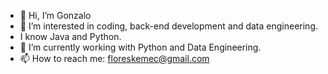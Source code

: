 - 👋 Hi, I’m Gonzalo
- 👀 I’m interested in coding, back-end development and data engineering.
- I know Java and Python.
- 🌱 I’m currently working with Python and Data Engineering.
- 📫 How to reach me: floreskemec@gmail.com

<!---
floreskemec/floreskemec is a ✨ special ✨ repository because its `README.md` (this file) appears on your GitHub profile.
You can click the Preview link to take a look at your changes.
--->
